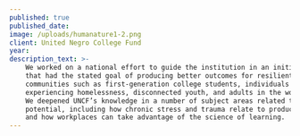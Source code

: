 ```yaml
---
published: true
published_date:
image: /uploads/humanature1-2.png
client: United Negro College Fund
year:
description_text: >-
    We worked on a national effort to guide the institution in an initiative
    that had the stated goal of producing better outcomes for resilient
    communities such as first-generation college students, individuals
    experiencing homelessness, disconnected youth, and adults in the workforce.
    We deepened UNCF’s knowledge in a number of subject areas related to human
    potential, including how chronic stress and trauma relate to productivity;
    and how workplaces can take advantage of the science of learning.
---
```



